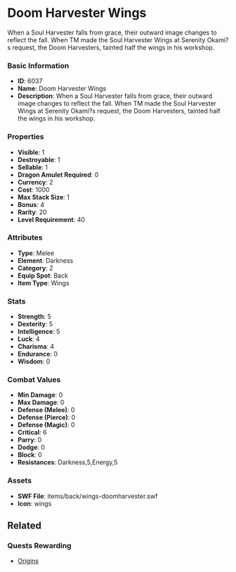 # Doom Harvester Wings

When a Soul Harvester falls from grace, their outward image changes to reflect the fall. When TM made the Soul Harvester Wings at Serenity Okami?s request, the Doom Harvesters, tainted half the wings in his workshop.

### Basic Information

- **ID**: 6037
- **Name**: Doom Harvester Wings
- **Description**: When a Soul Harvester falls from grace, their outward image changes to reflect the fall. When TM made the Soul Harvester Wings at Serenity Okami?s request, the Doom Harvesters, tainted half the wings in his workshop.

### Properties

- **Visible**: 1
- **Destroyable**: 1
- **Sellable**: 1
- **Dragon Amulet Required**: 0
- **Currency**: 2
- **Cost**: 1000
- **Max Stack Size**: 1
- **Bonus**: 4
- **Rarity**: 20
- **Level Requirement**: 40

### Attributes

- **Type**: Melee
- **Element**: Darkness
- **Category**: 2
- **Equip Spot**: Back
- **Item Type**: Wings

### Stats

- **Strength**: 5
- **Dexterity**: 5
- **Intelligence**: 5
- **Luck**: 4
- **Charisma**: 4
- **Endurance**: 0
- **Wisdom**: 0

### Combat Values

- **Min Damage**: 0
- **Max Damage**: 0
- **Defense (Melee)**: 0
- **Defense (Pierce)**: 0
- **Defense (Magic)**: 0
- **Critical**: 6
- **Parry**: 0
- **Dodge**: 0
- **Block**: 0
- **Resistances**: Darkness,5,Energy,5

### Assets

- **SWF File**: items/back/wings-doomharvester.swf
- **Icon**: wings

## Related

### Quests Rewarding

- [Origins](../quests/821-origins.md)

